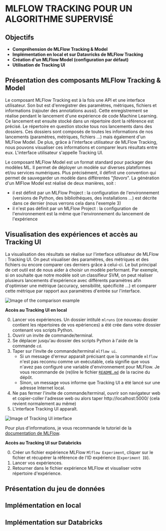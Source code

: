 MLFLOW TRACKING POUR UN ALGORITHME SUPERVISÉ
============================================


Objectifs
---------

* **Compréhension de MLFlow Tracking & Model**
* **Implémentation en local et sur Datavricks de MLFlow Tracking**
* **Création d'un MLFlow Model (configuration par défaut)**
* **Utilisation de Tracking UI**

Présentation des composants MLFlow Tracking & Model
---------------------------------------------------

Le composant MLFlow Tracking est à la fois une API et une interface utilisateur. Son but est d'enregistrer des paramètres, métriques, fichiers et informations (rajouter des annotations aussi). Cette enregistrement se réalise pendant le lancement d'une expérience de code Machine Learning. Ce lancement est ensuite stocké dans un répertoire dont la référence est précisé. Le répertoire en question stocke tous nos lancements dans des dossiers. Ces dossiers sont composés de toutes les informations de nos lancements (paramètres, métriques, fichiers ...)  mais également d'un MLFlow Model. De plus, grâce à l'interface utilisateur de MLFlow Tracking, nous pouvons visualiser ces informations et comparer leurs résultats entre eux. L'interface utilisateur s'appelle Tracking UI.

Le composant MLFlow Model est un format standard pour packager des modèles ML. Il permet de déployer un modèle sur diverses plateformes et/ou services numériques. Plus précisément, il définit une convention qui permet de sauvegarder un modèle dans différentes "*flavors*". La génération d'un MlFlow Model est réalisé de deux manières, soit :
* il est définit par un MLFlow Project : la configuration de l'environnement (versions de Python, des bibliothéques, des installations ...) est décrite dans ce dernier (nous verrons cela dans l'exemple 3)
* il n'est pas définit par un MLFlow Project : la configuration de l'environnement est la même que l'environnement du lancement de l'expérience

Visualisation des expériences et accès au Tracking UI
------------------------------

La visualisation des résultats se réalise sur l'interface utilisateur de MLFlow : Tracking UI. On peut visualiser des paramètres, des métriques et des fichiers ou encore comparer ces derniers grâce à celui-ci. Le but principal de cet outil est de nous aider à choisir un modèle performant. Par exemple, si on souhaite que notre modèle soit un classifieur SVM, on peut réaliser plusieurs lancements d'expérience avec différents paramètres afin d'optimiser une métrique (accuracy, sensibilité, spécificité ...) et comparer cette métrique par rapport aux paramètres d'entrée sur l'interface.

![Image of the comparison example](Images/Comparing_metric_with_parameter_SVM.PNG)

**Accès au Tracking UI en local**

0. Lancer vos expériences. Un dossier intitulé `mlruns` (ce nouveau dossier contient les répertoires de vos epériences) a été crée dans votre dossier contenant vos scripts Python.
1. Ouvrir un invite de commande/terminal.
2. Se déplacer jusqu'au dossier des scripts Python à l'aide de la commande `cd`.
3. Taper sur l'invite de commande/terminal `mlflow ui`.
   * Si un message d'erreur apparaît précisant que la commande `mlflow` n'est pas reconnu comme un exécutable, cela signifie que vous n'avez pas configuré une variable d'environnement pour MLFlow. Je vous recommande de (re)lire le fichier [`README.md`](https://github.com/StevanStanovic/mlflow/blob/master/README.md) de la racine du dépôt.
   * Sinon, un message vous informe que Tracking UI a été lancé sur une adresse Internet local.
4. Ne pas fermer l'invite de commande/terminal, ouvrir son navigateur web et copier-coller l'adresse web ou alors taper http://localhost:5000/ (cela revient normalement au même)
5. L'interface Tracking UI apparaît.

![Image of Tracking UI interface](Images/Tracking_UI_interface.png)

Pour plus d'informations, je vous recommande le tutoriel de la [documentation de MLFlow](https://www.mlflow.org/docs/latest/quickstart.html#quickstart).

**Accès au Tracking UI sur Databricks**

0. Créer un fichier expérience MLFlow `Mlflow Experiment`, cliquer sur le fichier et récupérer la référence de l'ID expérience (`Experiment ID`).
1. Lancer vos expériences.
2. Retourner dans le fichier expérience MLFlow et visualiser votre répertoire d'expérience.


Présentation du jeu de données
------------------------------

Implémentation en local
-----------------------

Implémentation sur Databricks
-----------------------------
